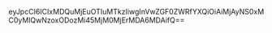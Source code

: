 eyJpcCI6ICIxMDQuMjEuOTIuMTkzIiwgInVwZGF0ZWRfYXQiOiAiMjAyNS0xMC0yMlQwNzoxODozMi45MjM0MjErMDA6MDAifQ==